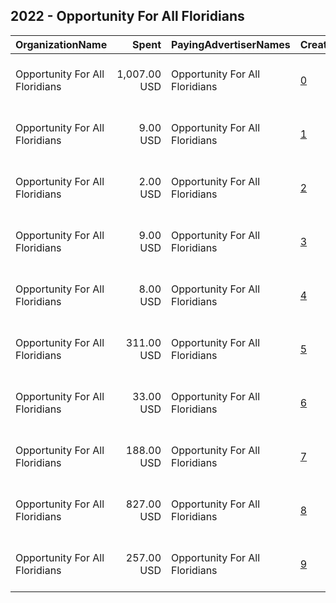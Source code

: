 ## 2022 - Opportunity For All Floridians 
|OrganizationName|Spent|PayingAdvertiserNames|CreativeUrls|Impressions|Genders|AgeBrackets|CountryCodes|BillingAddresses|CandidateBallotInformation|
|:---|---:|:---|:---|---:|:---|:---|:---|:---|:---|
|Opportunity For All Floridians|1,007.00 USD|Opportunity For All Floridians|[0](https://www.snap.com/political-ads/asset/228fdcec9eb3fa20c596a02ac6c389a52e37a8c8bcbfbf00d772ea47a943a0a0?mediaType=mp4)|181,397||18+|united states|"1430 S Dixie Highway, STE 104 #144,Coral Gables,33146,US"||
|Opportunity For All Floridians|9.00 USD|Opportunity For All Floridians|[1](https://www.snap.com/political-ads/asset/edef7c705d9fe9f92497ef596950a8a227120d05422e79c7fa02315b5e520c8d?mediaType=mp4)|1,428||18+|united states|"1430 S Dixie Highway, STE 104 #144,Coral Gables,33146,US"||
|Opportunity For All Floridians|2.00 USD|Opportunity For All Floridians|[2](https://www.snap.com/political-ads/asset/26fa2ffc376a1bffba231076dff6462e351882845756ea9a289ff931cafdadf0?mediaType=mp4)|555||18+|united states|"1430 S Dixie Highway, STE 104 #144,Coral Gables,33146,US"||
|Opportunity For All Floridians|9.00 USD|Opportunity For All Floridians|[3](https://www.snap.com/political-ads/asset/b8bea1735b65ba78dd6e5bbcbe9aec2e2b431edfd4814e8ab83fd99fa6252327?mediaType=mp4)|1,001||18+|united states|"1430 S Dixie Highway, STE 104 #144,Coral Gables,33146,US"||
|Opportunity For All Floridians|8.00 USD|Opportunity For All Floridians|[4](https://www.snap.com/political-ads/asset/246c8e32a8421b6b642d5e5f3c5e5700951a74e76a7ed035bb25ff40b7beab94?mediaType=mp4)|1,303||18+|united states|"1430 S Dixie Highway, STE 104 #144,Coral Gables,33146,US"||
|Opportunity For All Floridians|311.00 USD|Opportunity For All Floridians|[5](https://www.snap.com/political-ads/asset/00b825e7f3a87dae791d4e9f8d2efe5ee9c3fd2678886a423e4938dc88cf7b2d?mediaType=mp4)|207,764|||united states|"1430 S Dixie Highway, STE 104 #144,Coral Gables,33146,US"|SB 620 Puppy Mills|
|Opportunity For All Floridians|33.00 USD|Opportunity For All Floridians|[6](https://www.snap.com/political-ads/asset/210afb231ca33d64e7d17559c0080be0eceb260db4de268641fd6af2f266a850?mediaType=mp4)|6,105||18+|united states|"1430 S Dixie Highway, STE 104 #144,Coral Gables,33146,US"||
|Opportunity For All Floridians|188.00 USD|Opportunity For All Floridians|[7](https://www.snap.com/political-ads/asset/6c7f5c0cf0030091b4f17d31efbee17e5fb90e877f1422743f12d0dcb7231fc5?mediaType=mp4)|119,526|||united states|"1430 S Dixie Highway, STE 104 #144,Coral Gables,33146,US"|SB 620 Puppy Mills|
|Opportunity For All Floridians|827.00 USD|Opportunity For All Floridians|[8](https://www.snap.com/political-ads/asset/5848107f80648556cd26b184e8dda80bf394bc1d480e52cd8f46c178f1116f8f?mediaType=mp4)|132,227||18+|united states|"1430 S Dixie Highway, STE 104 #144,Coral Gables,33146,US"||
|Opportunity For All Floridians|257.00 USD|Opportunity For All Floridians|[9](https://www.snap.com/political-ads/asset/5eb3391e4b36423af591e505991f03cdd4a65f9731cd4416e2d90833cd4b5522?mediaType=mp4)|20,744||17+|united states|"1430 S Dixie Highway, STE 104 #144,Coral Gables,33146,US"|SB 1124|
